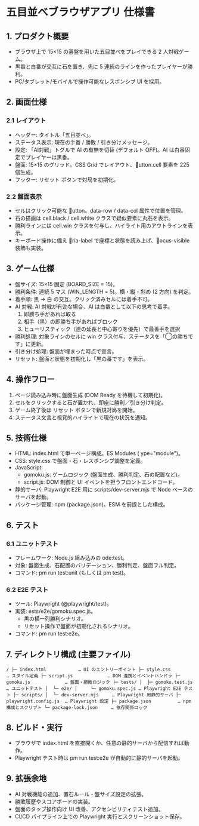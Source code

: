 ﻿# 五目並べブラウザアプリ 仕様書

## 1. プロダクト概要
- ブラウザ上で 15×15 の碁盤を用いた五目並べをプレイできる 2 人対戦ゲーム。
- 黒番と白番が交互に石を置き、先に 5 連続のラインを作ったプレイヤーが勝利。
- PC/タブレット/モバイルで操作可能なレスポンシブ UI を採用。

## 2. 画面仕様
### 2.1 レイアウト
- ヘッダー: タイトル「五目並べ」。
 - ステータス表示: 現在の手番 / 勝敗 / 引き分けメッセージ。
 - 設定: 「AI対戦」トグルで AI の有無を切替 (デフォルト OFF)。AI は白番固定でプレイヤーは黒番。
- 盤面: 15×15 のグリッド。CSS Grid でレイアウト、utton.cell 要素を 225 個生成。
- フッター: リセット ボタンで対局を初期化。

### 2.2 盤面表示
- セルはクリック可能な utton。data-row / data-col 属性で位置を管理。
- 石の描画は cell.black / cell.white クラスで疑似要素に丸石を表示。
- 勝利ラインには cell.win クラスを付与し、ハイライト用のアウトラインを表示。
- キーボード操作に備え ria-label で座標と状態を読み上げ、ocus-visible 装飾も実装。

## 3. ゲーム仕様
- 盤サイズ: 15×15 固定 (BOARD_SIZE = 15)。
- 勝利条件: 連続 5 マス (WIN_LENGTH = 5)。横・縦・斜め (2 方向) を判定。
 - 着手順: 黒 → 白 の交互。クリック済みセルには着手不可。
 - AI 対戦: AI 対戦が有効な場合、AI は白番として以下の思考で着手。
   1. 即勝ち手があれば取る
   2. 相手（黒）の即勝ち手があればブロック
   3. ヒューリスティック（連の延長と中心寄りを優先）で最善手を選択
- 勝利処理: 対象ラインのセルに win クラス付与、ステータスを「◯の勝ちです」に更新。
- 引き分け処理: 盤面が埋まった時点で宣言。
- リセット: 盤面と状態を初期化し「黒の番です」を表示。

## 4. 操作フロー
1. ページ読み込み時に盤面生成 (DOM Ready を待機して初期化)。
2. セルをクリックすると石が置かれ、即座に勝利／引き分け判定。
3. ゲーム終了後は リセット ボタンで新規対局を開始。
4. ステータス文言と視覚的ハイライトで現在の状況を通知。

## 5. 技術仕様
- HTML: index.html で単一ページ構成。ES Modules (	ype="module")。
- CSS: style.css で盤面・石・レスポンシブ調整を定義。
- JavaScript:
  - gomoku.js: ゲームロジック (盤面生成、勝利判定、石の配置など)。
  - script.js: DOM 制御と UI イベントを担うフロントエンドコード。
- 静的サーバ: Playwright E2E 用に scripts/dev-server.mjs で Node ベースのサーバを起動。
- パッケージ管理: npm (package.json)。ESM を前提とした構成。

## 6. テスト
### 6.1 ユニットテスト
- フレームワーク: Node.js 組み込みの 
ode:test。
- 対象: 盤面生成、石配置のバリデーション、勝利判定、盤面フル判定。
- コマンド: 
pm run test:unit (もしくは 
pm test)。

### 6.2 E2E テスト
- ツール: Playwright (@playwright/test)。
- 実装: 	ests/e2e/gomoku.spec.js。
  - 黒の横一列勝利シナリオ。
  - リセット操作で盤面が初期化されるシナリオ。
- コマンド: 
pm run test:e2e。

## 7. ディレクトリ構成 (主要ファイル)
`
/
├─ index.html            … UI のエントリーポイント
├─ style.css             … スタイル定義
├─ script.js             … DOM 連携とイベントハンドラ
├─ gomoku.js             … 盤面・勝敗ロジック
├─ tests/
│  ├─ gomoku.test.js     … ユニットテスト
│  └─ e2e/
│     └─ gomoku.spec.js … Playwright E2E テスト
├─ scripts/
│  └─ dev-server.mjs     … Playwright 用静的サーバ
├─ playwright.config.js  … Playwright 設定
├─ package.json          … npm 構成とスクリプト
└─ package-lock.json     … 依存関係ロック
`

## 8. ビルド・実行
- ブラウザで index.html を直接開くか、任意の静的サーバから配信すれば動作。
- Playwright テスト時は 
pm run test:e2e が自動的に静的サーバを起動。

## 9. 拡張余地
- AI 対戦機能の追加、置石ルール・盤サイズ設定の拡張。
- 勝敗履歴やスコアボードの実装。
- 盤面のタップ操作向け UI 改善、アクセシビリティテスト追加。
- CI/CD パイプライン上での Playwright 実行とスクリーンショット保存。
